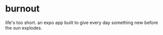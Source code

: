 # burnout 
life's too short. an expo app built to give every day something new before the sun explodes.
